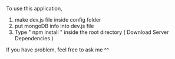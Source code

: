 To use this application,

1. make dev.js file inside config folder
2. put mongoDB info into dev.js file
3. Type  " npm install " inside the root directory  ( Download Server Dependencies )

If you have problem, feel free to ask me ^^
